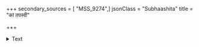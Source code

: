 +++
secondary_sources = [ "MSS_9274",]
jsonClass = "Subhaashita"
title = "कां तपस्वी"

+++

<details><summary>Text</summary>

कां तपस्वी गतोऽवस्थाम् इति स्मेराविव स्तनौ।  
वन्दे गौरीघनाश्लेषभवभूतिसिताननौ॥
</details>
